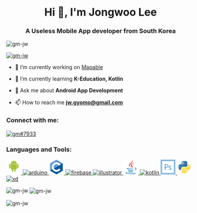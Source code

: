 <h1 align="center">Hi 👋, I'm Jongwoo Lee</h1>
<h3 align="center">A Useless Mobile App developer from South Korea</h3>

<p align="left"> <img src="https://komarev.com/ghpvc/?username=gm-jw&label=Profile%20views&color=0e75b6&style=flat" alt="gm-jw" /> </p>

<p align="left"> <a href="https://github.com/ryo-ma/github-profile-trophy"><img src="https://github-profile-trophy.vercel.app/?username=gm-jw" alt="gm-jw" /></a> </p>

- 🔭 I’m currently working on [Mapable](https://github.com/sunrinint/Mapable)

- 🌱 I’m currently learning **K-Education, Kotlin**

- 💬 Ask me about **Android App Development**

- 📫 How to reach me **jw.gyomo@gmail.com**

<h3 align="left">Connect with me:</h3>
<p align="left">
<a href="https://discord.gg/pgzppx5CTY" target="blank"><img align="center" src="https://raw.githubusercontent.com/rahuldkjain/github-profile-readme-generator/master/src/images/icons/Social/discord.svg" alt="gm#7933" height="30" width="40" /></a>
</p>

<h3 align="left">Languages and Tools:</h3>
<p align="left"> <a href="https://developer.android.com" target="_blank"> <img src="https://raw.githubusercontent.com/devicons/devicon/master/icons/android/android-original-wordmark.svg" alt="android" width="40" height="40"/> </a> <a href="https://www.arduino.cc/" target="_blank"> <img src="https://cdn.worldvectorlogo.com/logos/arduino-1.svg" alt="arduino" width="40" height="40"/> </a> <a href="https://www.cprogramming.com/" target="_blank"> <img src="https://raw.githubusercontent.com/devicons/devicon/master/icons/c/c-original.svg" alt="c" width="40" height="40"/> </a> <a href="https://firebase.google.com/" target="_blank"> <img src="https://www.vectorlogo.zone/logos/firebase/firebase-icon.svg" alt="firebase" width="40" height="40"/> </a> <a href="https://www.adobe.com/in/products/illustrator.html" target="_blank"> <img src="https://www.vectorlogo.zone/logos/adobe_illustrator/adobe_illustrator-icon.svg" alt="illustrator" width="40" height="40"/> </a> <a href="https://www.java.com" target="_blank"> <img src="https://raw.githubusercontent.com/devicons/devicon/master/icons/java/java-original.svg" alt="java" width="40" height="40"/> </a> <a href="https://kotlinlang.org" target="_blank"> <img src="https://www.vectorlogo.zone/logos/kotlinlang/kotlinlang-icon.svg" alt="kotlin" width="40" height="40"/> </a> <a href="https://www.photoshop.com/en" target="_blank"> <img src="https://raw.githubusercontent.com/devicons/devicon/master/icons/photoshop/photoshop-line.svg" alt="photoshop" width="40" height="40"/> </a> <a href="https://www.python.org" target="_blank"> <img src="https://raw.githubusercontent.com/devicons/devicon/master/icons/python/python-original.svg" alt="python" width="40" height="40"/> </a> <a href="https://www.adobe.com/products/xd.html" target="_blank"> <img src="https://cdn.worldvectorlogo.com/logos/adobe-xd.svg" alt="xd" width="40" height="40"/> </a> </p>

<p><img align="left" src="https://github-readme-stats.vercel.app/api/top-langs?username=gm-jw&show_icons=true&locale=en&layout=compact" alt="gm-jw" /></p>

<p>&nbsp;<img align="center" src="https://github-readme-stats.vercel.app/api?username=gm-jw&show_icons=true&locale=en" alt="gm-jw" /></p>

<p><img align="center" src="https://github-readme-streak-stats.herokuapp.com/?user=gm-jw&" alt="gm-jw" /></p>
